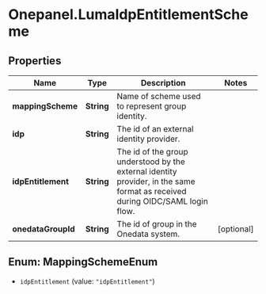 # Onepanel.LumaIdpEntitlementScheme

## Properties
Name | Type | Description | Notes
------------ | ------------- | ------------- | -------------
**mappingScheme** | **String** | Name of scheme used to represent group identity. | 
**idp** | **String** | The id of an external identity provider. | 
**idpEntitlement** | **String** | The id of the group understood by the external identity provider, in the same format as received during OIDC/SAML login flow.  | 
**onedataGroupId** | **String** | The id of group in the Onedata system. | [optional] 


<a name="MappingSchemeEnum"></a>
## Enum: MappingSchemeEnum


* `idpEntitlement` (value: `"idpEntitlement"`)




